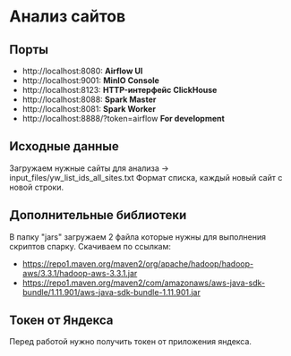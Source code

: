 # Анализ сайтов

## Порты
- http://localhost:8080: **Airflow UI**
- http://localhost:9001: **MinIO Console**
- http://localhost:8123: **HTTP-интерфейс ClickHouse**
- http://localhost:8088: **Spark Master**
- http://localhost:8081: **Spark Worker**
- http://localhost:8888/?token=airflow **For development**


## Исходные данные 
Загружаем нужные сайты для анализа -> input_files/yw_list_ids_all_sites.txt
Формат списка, каждый новый сайт с новой строки.

## Дополнительные библиотеки
В папку "jars" загружаем 2 файла которые нужны для выполнения скриптов спарку. 
Скачиваем по ссылкам:
- https://repo1.maven.org/maven2/org/apache/hadoop/hadoop-aws/3.3.1/hadoop-aws-3.3.1.jar
- https://repo1.maven.org/maven2/com/amazonaws/aws-java-sdk-bundle/1.11.901/aws-java-sdk-bundle-1.11.901.jar


## Токен от Яндекса
Перед работой нужно получить токен от приложения яндекса.